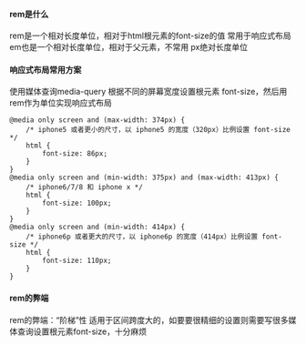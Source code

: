 #### rem是什么

rem是一个相对长度单位，相对于html根元素的font-size的值 常用于响应式布局
em也是一个相对长度单位，相对于父元素，不常用
px绝对长度单位

#### 响应式布局常用方案
使用媒体查询media-query 根据不同的屏幕宽度设置根元素 font-size，然后用rem作为单位实现响应式布局

```
@media only screen and (max-width: 374px) {
    /* iphone5 或者更小的尺寸，以 iphone5 的宽度（320px）比例设置 font-size */
    html {
        font-size: 86px;
    }
}
@media only screen and (min-width: 375px) and (max-width: 413px) {
    /* iphone6/7/8 和 iphone x */
    html {
        font-size: 100px;
    }
}
@media only screen and (min-width: 414px) {
    /* iphone6p 或者更大的尺寸，以 iphone6p 的宽度（414px）比例设置 font-size */
    html {
        font-size: 110px;
    }
}
```

#### rem的弊端

rem的弊端：“阶梯”性
适用于区间跨度大的，如要要很精细的设置则需要写很多媒体查询设置根元素font-size，十分麻烦